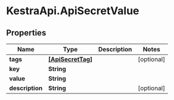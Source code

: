 # KestraApi.ApiSecretValue

## Properties

Name | Type | Description | Notes
------------ | ------------- | ------------- | -------------
**tags** | [**[ApiSecretTag]**](ApiSecretTag.md) |  | [optional] 
**key** | **String** |  | 
**value** | **String** |  | 
**description** | **String** |  | [optional] 


